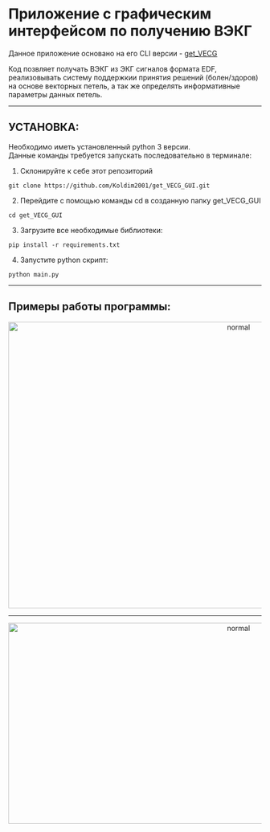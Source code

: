 # Приложение с графическим интерфейсом по получению ВЭКГ 
Данное приложение основано на его CLI версии - [get_VECG](https://github.com/Koldim2001/vector_ECG)

Код позвляет получать ВЭКГ из ЭКГ сигналов формата EDF, реализовывать систему поддержкии принятия решений (болен/здоров) на основе векторных петель, а так же определять информативные параметры данных петель.

---
## __УСТАНОВКА:__
Необходимо иметь установленный python 3 версии. \
Данные команды требуется запускать последовательно в терминале:
1. Склонируйте к себе этот репозиторий 
```
git clone https://github.com/Koldim2001/get_VECG_GUI.git
```
2. Перейдите с помощью команды cd в созданную папку get_VECG_GUI
```
cd get_VECG_GUI
```
3. Загрузите все необходимые библиотеки:
```
pip install -r requirements.txt
```
4. Запустите python скрипт:
```
python main.py
```

---
## Примеры работы программы:
<div style="text-align:center;">
  <img src="https://drive.google.com/uc?id=1A2xAH-OTgFBufN_oUqXMvpPzSiNpTtR-" alt="normal" width="900" height="570">
</div>

---

<div style="text-align:center;">
  <img src="https://drive.google.com/uc?id=1-G1fckkzlWxolpYP62wo1z9NjZbn3sWh" alt="normal" width="900" height="400">
</div>

